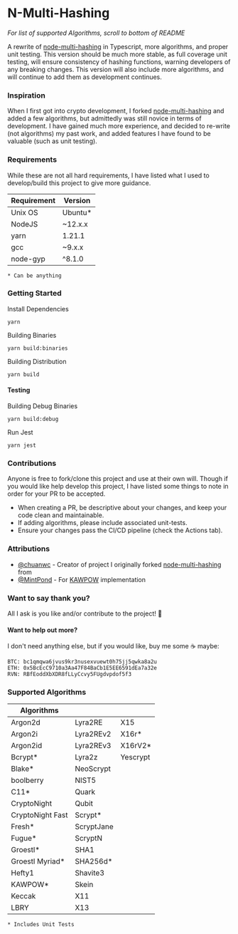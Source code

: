 # N-Multi-Hashing

_For list of supported Algorithms, scroll to bottom of README_

A rewrite of [node-multi-hashing](https://github.com/SkinnyPeteTheGiraffe/node-multi-hashing) in Typescript,
more algorithms, and proper unit testing. This version should be much more stable, as full coverage unit testing, will
ensure consistency of hashing functions, warning developers of any breaking changes. This version will also include
more algorithms, and will continue to add them as development continues.

### Inspiration
When I first got into crypto development, I forked [node-multi-hashing](https://github.com/SkinnyPeteTheGiraffe/node-multi-hashing)
and added a few algorithms, but admittedly was still novice in terms of development. I have gained much more experience,
and decided to re-write (not algorithms) my past work, and added features I have found to be valuable (such as unit testing).

### Requirements
While these are not all hard requirements, I have listed what I used to develop/build this project to give more guidance.

| Requirement  |  Version |
|--------------|----------|
| Unix OS      | Ubuntu*  |
| NodeJS       | ~12.x.x  |
| yarn         | 1.21.1   |
| gcc          | ~9.x.x   |
| node-gyp     | ^8.1.0   |

`* Can be anything`

### Getting Started
Install Dependencies
```shell
yarn
```
Building Binaries
```shell
yarn build:binaries
```
Building Distribution
```shell
yarn build
```

#### Testing
Building Debug Binaries
```shell
yarn build:debug
```
Run Jest
```shell
yarn jest
```

### Contributions
Anyone is free to fork/clone this project and use at their own will. Though if you would like help develop this project,
I have listed some things to note in order for your PR to be accepted.
* When creating a PR, be descriptive about your changes, and keep your code clean and maintainable.
* If adding algorithms, please include associated unit-tests.
* Ensure your changes pass the CI/CD pipeline (check the Actions tab).

### Attributions
* [@chuanwc](https://github.com/chuanwc) - Creator of project I originally forked [node-multi-hashing](https://github.com/chuanwc/node-multi-hashing-1) from
* [@MintPond](https://github.com/MintPond) - For [KAWPOW](https://github.com/MintPond/hasher-kawpow) implementation

### Want to say thank you?
All I ask is you like and/or contribute to the project! :sparkling_heart:

#### Want to help out more?
I don't need anything else, but if you would like, buy me some :coffee: maybe:
```
BTC: bc1qmqwa6jvus9kr3nusexvuewt0h75jj5qwka8a2u
ETH: 0x5BcEcC9710a3Aa47F84BaCb1E5EE6591dEa7a32e
RVN: RBfEoddXbXDR8fLLyCcvy5FUgdvpdof5f3
```


### Supported Algorithms
| Algorithms            |                  |                |
|-----------------------|------------------|----------------|
| Argon2d               |  Lyra2RE         |  X15           |
| Argon2i               |  Lyra2REv2       |  X16r*         |
| Argon2id              |  Lyra2REv3       |  X16rV2*       |
| Bcrypt*               |  Lyra2z          |  Yescrypt      |
| Blake*                |  NeoScrypt       |                |
| boolberry             |  NIST5           |                |
| C11*                  |  Quark           |                |
| CryptoNight           |  Qubit           |                |
| CryptoNight Fast      |  Scrypt*         |                |
| Fresh*                |  ScryptJane      |                |
| Fugue*                |  ScryptN         |                |
| Groestl*              |  SHA1            |                |
| Groestl Myriad*       |  SHA256d*        |                |
| Hefty1                |  Shavite3        |                |
| KAWPOW*               |  Skein           |                |
| Keccak                |  X11             |                |
| LBRY                  |  X13             |                |

`* Includes Unit Tests`
